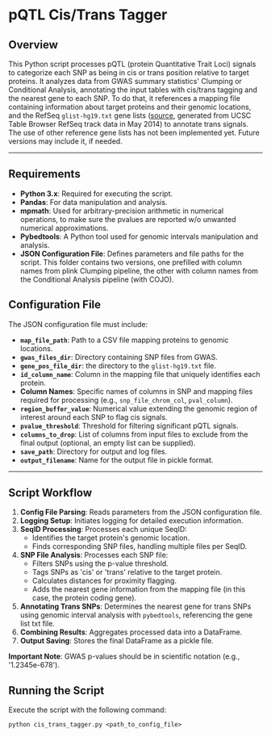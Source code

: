 
# pQTL Cis/Trans Tagger

## Overview
This Python script processes pQTL (protein Quantitative Trait Loci) signals to categorize each SNP as being in cis or trans position relative to target proteins. It analyzes data from GWAS summary statistics' Clumping or Conditional Analysis, annotating the input tables with cis/trans tagging and the nearest gene to each SNP. 
To do that, it references a mapping file containing information about target proteins and their genomic locations, and the RefSeq `glist-hg19.txt` gene lists ([source](https://www.cog-genomics.org/plink/1.9/resources), generated from UCSC Table Browser RefSeq track data in May 2014) to annotate trans signals. The use of other reference gene lists has not been implemented yet. Future versions may include it, if needed. 

-----------------

## Requirements
- **Python 3.x**: Required for executing the script.
- **Pandas**: For data manipulation and analysis.
- **mpmath**: Used for arbitrary-precision arithmetic in numerical operations, to make sure the pvalues are reported w/o unwanted numerical approximations.
- **Pybedtools**: A Python tool used for genomic intervals manipulation and analysis.
- **JSON Configuration File**: Defines parameters and file paths for the script. This folder contains two versions, one prefilled with column names from plink Clumping pipeline, the other with column names from the Conditional Analysis pipeline (with COJO).

## Configuration File
The JSON configuration file must include:
- **`map_file_path`**: Path to a CSV file mapping proteins to genomic locations.
- **`gwas_files_dir`**: Directory containing SNP files from GWAS.
- **`gene_pos_file_dir`**: the directory to the `glist-hg19.txt` file.
- **`id_column_name`**: Column in the mapping file that uniquely identifies each protein.
- **Column Names**: Specific names of columns in SNP and mapping files required for processing (e.g., `snp_file_chrom_col`, `pval_column`).  
- **`region_buffer_value`**: Numerical value extending the genomic region of interest around each SNP to flag cis signals.
- **`pvalue_threshold`**: Threshold for filtering significant pQTL signals.
- **`columns_to_drop`**: List of columns from input files to exclude from the final output (optional, an empty list can be supplied).
- **`save_path`**: Directory for output and log files.
- **`output_filename`**: Name for the output file in pickle format.

----------------------

## Script Workflow

1. **Config File Parsing**: Reads parameters from the JSON configuration file.
2. **Logging Setup**: Initiates logging for detailed execution information.
3. **SeqID Processing**: Processes each unique SeqID:
   - Identifies the target protein's genomic location.
   - Finds corresponding SNP files, handling multiple files per SeqID.
4. **SNP File Analysis**: Processes each SNP file:
   - Filters SNPs using the p-value threshold.
   - Tags SNPs as 'cis' or 'trans' relative to the target protein.
   - Calculates distances for proximity flagging.
   - Adds the nearest gene information from the mapping file (in this case, the protein coding gene).
5. **Annotating Trans SNPs**: Determines the nearest gene for trans SNPs using genomic interval analysis with `pybedtools`, referencing the gene list txt file.
6. **Combining Results**: Aggregates processed data into a DataFrame.
7. **Output Saving**: Stores the final DataFrame as a pickle file.

**Important Note**: GWAS p-values should be in scientific notation (e.g., '1.2345e-678').

## Running the Script
Execute the script with the following command:
```
python cis_trans_tagger.py <path_to_config_file>
```

